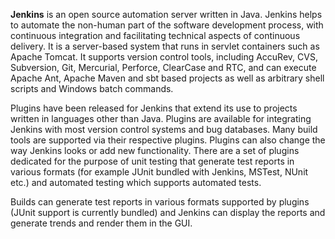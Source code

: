 **Jenkins** is an open source automation server written in Java. Jenkins helps to automate the non-human part of the software development process, with continuous integration and facilitating technical aspects of continuous delivery. It is a server-based system that runs in servlet containers such as Apache Tomcat. It supports version control tools, including AccuRev, CVS, Subversion, Git, Mercurial, Perforce, ClearCase and RTC, and can execute Apache Ant, Apache Maven and sbt based projects as well as arbitrary shell scripts and Windows batch commands.

Plugins have been released for Jenkins that extend its use to projects written in languages other than Java. Plugins are available for integrating Jenkins with most version control systems and bug databases. Many build tools are supported via their respective plugins. Plugins can also change the way Jenkins looks or add new functionality. There are a set of plugins dedicated for the purpose of unit testing that generate test reports in various formats (for example JUnit bundled with Jenkins, MSTest, NUnit etc.) and automated testing which supports automated tests. 

Builds can generate test reports in various formats supported by plugins (JUnit support is currently bundled) and Jenkins can display the reports and generate trends and render them in the GUI.